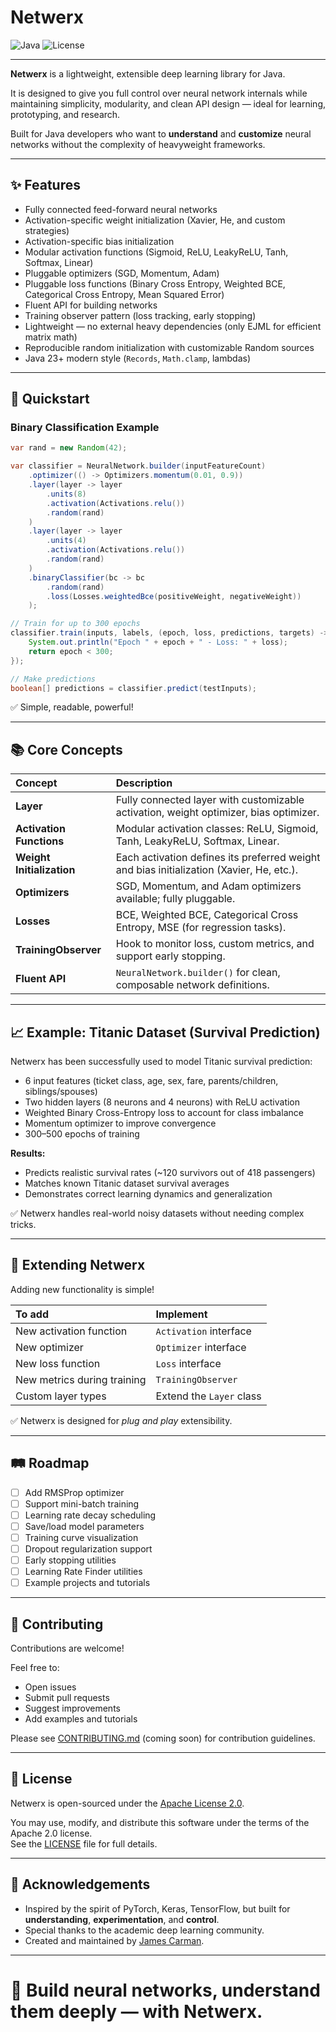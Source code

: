 # Netwerx

![Java](https://img.shields.io/badge/Java-23%2B-blue)
![License](https://img.shields.io/badge/License-Apache_2.0-blue)

---

**Netwerx** is a lightweight, extensible deep learning library for Java.

It is designed to give you full control over neural network internals while maintaining simplicity, modularity, and clean API design — ideal for learning, prototyping, and research.

Built for Java developers who want to **understand** and **customize** neural networks without the complexity of heavyweight frameworks.

---

## ✨ Features

- Fully connected feed-forward neural networks
- Activation-specific weight initialization (Xavier, He, and custom strategies)
- Activation-specific bias initialization
- Modular activation functions (Sigmoid, ReLU, LeakyReLU, Tanh, Softmax, Linear)
- Pluggable optimizers (SGD, Momentum, Adam)
- Pluggable loss functions (Binary Cross Entropy, Weighted BCE, Categorical Cross Entropy, Mean Squared Error)
- Fluent API for building networks
- Training observer pattern (loss tracking, early stopping)
- Lightweight — no external heavy dependencies (only EJML for efficient matrix math)
- Reproducible random initialization with customizable Random sources
- Java 23+ modern style (`Records`, `Math.clamp`, lambdas)

---

## 🚀 Quickstart

### Binary Classification Example

```java
var rand = new Random(42);

var classifier = NeuralNetwork.builder(inputFeatureCount)
    .optimizer(() -> Optimizers.momentum(0.01, 0.9))
    .layer(layer -> layer
        .units(8)
        .activation(Activations.relu())
        .random(rand)
    )
    .layer(layer -> layer
        .units(4)
        .activation(Activations.relu())
        .random(rand)
    )
    .binaryClassifier(bc -> bc
        .random(rand)
        .loss(Losses.weightedBce(positiveWeight, negativeWeight))
    );

// Train for up to 300 epochs
classifier.train(inputs, labels, (epoch, loss, predictions, targets) -> {
    System.out.println("Epoch " + epoch + " - Loss: " + loss);
    return epoch < 300;
});

// Make predictions
boolean[] predictions = classifier.predict(testInputs);
```

✅ Simple, readable, powerful!

---

## 📚 Core Concepts

| Concept | Description |
|:--------|:------------|
| **Layer** | Fully connected layer with customizable activation, weight optimizer, bias optimizer. |
| **Activation Functions** | Modular activation classes: ReLU, Sigmoid, Tanh, LeakyReLU, Softmax, Linear. |
| **Weight Initialization** | Each activation defines its preferred weight and bias initialization (Xavier, He, etc.). |
| **Optimizers** | SGD, Momentum, and Adam optimizers available; fully pluggable. |
| **Losses** | BCE, Weighted BCE, Categorical Cross Entropy, MSE (for regression tasks). |
| **TrainingObserver** | Hook to monitor loss, custom metrics, and support early stopping. |
| **Fluent API** | `NeuralNetwork.builder()` for clean, composable network definitions. |

---

## 📈 Example: Titanic Dataset (Survival Prediction)

Netwerx has been successfully used to model Titanic survival prediction:

- 6 input features (ticket class, age, sex, fare, parents/children, siblings/spouses)
- Two hidden layers (8 neurons and 4 neurons) with ReLU activation
- Weighted Binary Cross-Entropy loss to account for class imbalance
- Momentum optimizer to improve convergence
- 300–500 epochs of training

**Results:**
- Predicts realistic survival rates (~120 survivors out of 418 passengers)
- Matches known Titanic dataset survival averages
- Demonstrates correct learning dynamics and generalization

✅ Netwerx handles real-world noisy datasets without needing complex tricks.

---

## 🧩 Extending Netwerx

Adding new functionality is simple!

| To add | Implement |
|:-------|:----------|
| New activation function | `Activation` interface |
| New optimizer | `Optimizer` interface |
| New loss function | `Loss` interface |
| New metrics during training | `TrainingObserver` |
| Custom layer types | Extend the `Layer` class |

✅ Netwerx is designed for *plug and play* extensibility.

---

## 🛤 Roadmap

- [ ] Add RMSProp optimizer
- [ ] Support mini-batch training
- [ ] Learning rate decay scheduling
- [ ] Save/load model parameters
- [ ] Training curve visualization
- [ ] Dropout regularization support
- [ ] Early stopping utilities
- [ ] Learning Rate Finder utilities
- [ ] Example projects and tutorials

---

## 🤝 Contributing

Contributions are welcome!

Feel free to:
- Open issues
- Submit pull requests
- Suggest improvements
- Add examples and tutorials

Please see [CONTRIBUTING.md](CONTRIBUTING.md) (coming soon) for contribution guidelines.

---

## 📄 License

Netwerx is open-sourced under the [Apache License 2.0](LICENSE).

You may use, modify, and distribute this software under the terms of the Apache 2.0 license.  
See the [LICENSE](LICENSE) file for full details.

---

## 🙏 Acknowledgements

- Inspired by the spirit of PyTorch, Keras, TensorFlow, but built for **understanding**, **experimentation**, and **control**.
- Special thanks to the academic deep learning community.
- Created and maintained by [James Carman](https://github.com/jwcarman).

---

# 🚀 Build neural networks, understand them deeply — with **Netwerx**.